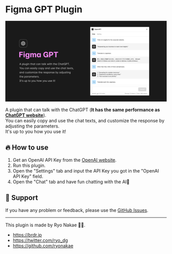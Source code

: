 # Figma GPT Plugin

![](./cover.png)

A plugin that can talk with the ChatGPT (**It has the same performance as [ChatGPT website](https://chat.openai.com/chat)**).  
You can easily copy and use the chat texts, and customize the response by adjusting the parameters.  
It's up to you how you use it!

## 🔥 How to use

1. Get an OpenAI API Key from the [OpenAI website](https://platform.openai.com/account/api-keys).
2. Run this plugin.
3. Open the "Settings" tab and input the API Key you got in the "OpenAI API Key" field.
4. Open the "Chat" tab and have fun chatting with the AI🤟

## 📮 Support

If you have any problem or feedback, please use the [GitHub Issues](https://github.com/ryonakae/figma-plugin-figma-gpt/issues).

---

This plugin is made by Ryo Nakae 🙎‍♂️.

- https://brdr.jp
- https://twitter.com/ryo_dg
- https://github.com/ryonakae
